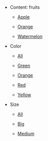 
 - Content: fruits
     - [Apple](Apple/index.md)
        
     - [Orange](Orange/index.md)
        
     - [Watermelon](Watermelon/index.md)
        
    


 - Color
     - [All](Color/index.md)
        
     - [Green](./Color/Green.md)
        
     - [Orange](./Color/Orange.md)
        
     - [Red](./Color/Red.md)
        
     - [Yellow](./Color/Yellow.md)
        
    


 - Size
     - [All](Size/index.md)
        
     - [Big](./Size/Big.md)
        
     - [Medium](./Size/Medium.md)
        
    
